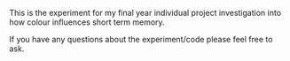 This is the experiment for my final year individual project investigation into how colour influences short term memory.

If you have any questions about the experiment/code please feel free to ask.